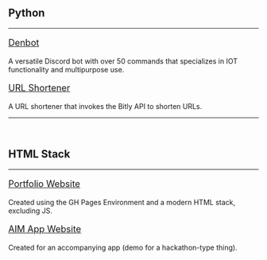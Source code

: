 <h2> Python </h2>

<hr>

<div content class="projects">
  <div content>
    <p style="font-size:18px"> <a href="https://github.com/drv-rajesh/Denbot"> Denbot </a> </p>
  </div>
  <div content>
    <p> 
      A versatile Discord bot with over 50 commands that specializes in IOT functionality and multipurpose use. 
    </p>
  </div>
</div>

<div content class="projects">
  <div content>
    <p style="font-size:18px"> <a href="https://github.com/drv-rajesh/urlshortener"> URL Shortener </a> </p>
  </div>
  <div content>
    <p> 
      A URL shortener that invokes the Bitly API to shorten URLs.
    </p>
  </div>
</div>

<hr>

<br>

<h2> HTML Stack </h2>

<hr>

<div content class="projects">
  <div content>
    <p style="font-size:18px"> <a href="https://github.com/drv-rajesh/drv-rajesh.github.io"> Portfolio Website </a> </p>
  </div>
  <div content>
    <p> 
      Created using the GH Pages Environment and a modern HTML stack, excluding JS.
    </p>
  </div>
</div>

<div content class="projects">
  <div content>
    <p style="font-size:18px"> <a href="https://aim-app.glitch.me/"> AIM App Website </a> </p>
  </div>
  <div content>
    <p> 
      Created for an accompanying app (demo for a hackathon-type thing).
    </p>
  </div>
</div>
